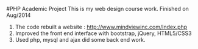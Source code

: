 #PHP Academic Project
This is my web design course work. Finished on Aug/2014
1. The code rebuilt a website : http://www.mindviewinc.com/Index.php
2. Improved the front end interface with bootstrap, jQuery, HTML5/CSS3
3. Used php, mysql and ajax did some back end work. 
